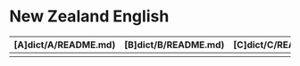 # New Zealand English
[<b>A</b>]dict/A/README.md) |[<b>B</b>]dict/B/README.md) |[<b>C</b>]dict/C/README.md) |[<b>D</b>]dict/D/README.md) |[<b>E</b>]dict/E/README.md) |[<b>F</b>]dict/F/README.md) |[<b>G</b>]dict/G/README.md) |[<b>H</b>]dict/H/README.md) |[<b>I</b>]dict/I/README.md) |[<b>J</b>]dict/J/README.md) |[<b>K</b>]dict/K/README.md) |[<b>L</b>]dict/L/README.md) |[<b>M</b>]dict/M/README.md) |[<b>N</b>]dict/N/README.md) |[<b>O</b>]dict/O/README.md) |[<b>P</b>]dict/P/README.md) |[<b>Q</b>]dict/Q/README.md) |[<b>R</b>]dict/R/README.md) |[<b>S</b>]dict/S/README.md) |[<b>T</b>]dict/T/README.md) |[<b>U</b>]dict/U/README.md) |[<b>V</b>]dict/V/README.md) |[<b>W</b>]dict/W/README.md) |[<b>X</b>]dict/X/README.md) |[<b>Y</b>]dict/Y/README.md) |[<b>Z</b>]dict/Z/README.md)
--- |--- |--- |--- |--- |--- |--- |--- |--- |--- |--- |--- |--- |--- |--- |--- |--- |--- |--- |--- |--- |--- |--- |--- |--- |---
  |  |  |  |  |  |  |  |  |  |  |  |  |  |  |  |  |  |  |  |  |  |  |  |  | 

